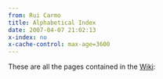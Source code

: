 ```yaml
---
from: Rui Carmo
title: Alphabetical Index
date: 2007-04-07 21:02:13
x-index: no
x-cache-control: max-age=3600
---
```


These are all the pages contained in the [Wiki](Wiki):

<plugin name="AllPages"/>

